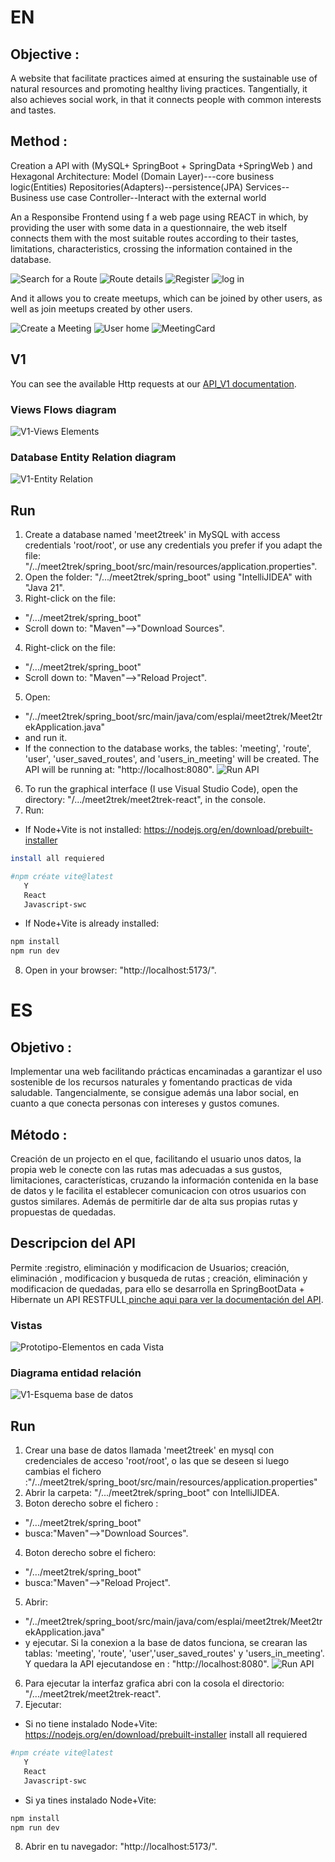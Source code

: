 
# EN

## Objective :
A website that facilitate practices aimed at ensuring the sustainable use of natural resources and promoting healthy living practices.
Tangentially, it also achieves social work, in that it connects people with common interests and tastes.

## Method :
Creation a API with (MySQL+ SpringBoot + SpringData +SpringWeb ) and Hexagonal Architecture:
       Model (Domain Layer)---core business logic(Entities)
       Repositories(Adapters)--persistence(JPA)
       Services--Business use case
       Controller--Interact with the external world

An a Responsibe Frontend using f a web page using  REACT in which, by providing the user with some data in a questionnaire, the web itself connects them with the most suitable routes according to their tastes, limitations, characteristics, crossing the information contained in the database.

![Search for a Route](documentacion_es/Init.png)
![Route details](documentacion_es/routeCard.png)
![Register](documentacion_es/Register.png)
![log in](documentacion_es/IniciasSesion.png)

And it allows you to create meetups, which can be joined by other users, as well as join meetups created by other users.

![Create a Meeting](documentacion_es/CreateMeeting.png)
![User home](documentacion_es/User.jpg)
![MeetingCard](documentacion_es/meeting.png)

## V1
You can see the available Http requests at our [API_V1 documentation](documentation_en/API_V1.md).
### Views Flows diagram
![V1-Views Elements](documentation_en/Views_V1.jpg)
### Database Entity Relation diagram
![V1-Entity Relation](documentation_en/EntityRelation_V1.jpg)
## Run
1. Create a database named 'meet2treek' in MySQL with access credentials 'root/root', or use any credentials you prefer if you adapt the file: "/../meet2trek/spring_boot/src/main/resources/application.properties".
2. Open the folder:  "/.../meet2trek/spring_boot" using "IntelliJIDEA" with "Java 21".
3. Right-click on the file:
- "/.../meet2trek/spring_boot"
- Scroll down to: "Maven"-->"Download Sources".
4. Right-click on the file:
 - "/.../meet2trek/spring_boot"
- Scroll down to: "Maven"-->"Reload Project".
5. Open:
- "/../meet2trek/spring_boot/src/main/java/com/esplai/meet2trek/Meet2trekApplication.java" 
- and run it. 
- If the connection to the database works, the tables: 'meeting', 'route', 'user', 'user_saved_routes', and 'users_in_meeting' will be created. The API will be running at:  "http://localhost:8080".
![Run API](documentacion_es/Run_Meet2Trek.png)
6. To run the graphical interface (I use Visual Studio Code), open the directory: "/.../meet2trek/meet2trek-react", in the console.
7. Run:
- If Node+Vite is not installed: 
https://nodejs.org/en/download/prebuilt-installer
```bash
install all requiered

#npm créate vite@latest
   Y 
   React
   Javascript-swc
```
- If Node+Vite is already installed: 

```bash
npm install
npm run dev
```
8. Open in your browser: "http://localhost:5173/".

# ES

## Objetivo :
Implementar una web facilitando prácticas encaminadas a garantizar el uso sostenible de los recursos naturales y fomentando practicas de vida saludable.
Tangencialmente, se consigue además una labor social, en cuanto a que conecta personas con intereses y gustos comunes.

## Método :
Creación de un projecto en el que, facilitando el usuario unos datos, la propia web le conecte con las rutas mas adecuadas a sus gustos, limitaciones, características, cruzando la información contenida en la base de datos y le facilita el establecer comunicacion con otros usuarios con gustos similares. Además de permitirle dar de alta sus propias rutas y propuestas de quedadas.

## Descripcion del API
Permite :registro, eliminación y modificacion de Usuarios;  creación, eliminación , modificacion y busqueda de rutas ; creación, eliminación y modificacion de quedadas, para ello se desarrolla en SpringBootData + Hibernate un API RESTFULL[ pinche aqui para ver la documentación del API](documentacion_es/API_Prototipo.md).
### Vistas

![Prototipo-Elementos en cada Vista](documentacion_es/Prototipo_ElementosVistas.jpg)


### Diagrama entidad relación
![V1-Esquema base de datos](documentacion_es/EntityRelation_Prototype.jpg)

## Run
1. Crear una base de datos llamada 'meet2treek' en mysql con credenciales de acceso 'root/root', o las que se deseen si luego cambias el fichero :"/../meet2trek/spring_boot/src/main/resources/application.properties"
2. Abrir la carpeta: "/.../meet2trek/spring_boot" con IntelliJIDEA.
3. Boton derecho sobre el fichero :
- "/.../meet2trek/spring_boot"
- busca:"Maven"-->"Download Sources".
4. Boton derecho sobre el fichero:
 - "/.../meet2trek/spring_boot"
- busca:"Maven"-->"Reload Project".
5. Abrir: 
- "/../meet2trek/spring_boot/src/main/java/com/esplai/meet2trek/Meet2trekApplication.java" 
- y ejecutar.
 Si la conexion a la base de datos funciona, se crearan las tablas: 'meeting', 'route', 'user','user_saved_routes' y 'users_in_meeting'. Y quedara la API ejecutandose en : "http://localhost:8080".
![Run API](documentacion_es/Run_Meet2Trek.png)
6. Para ejecutar la interfaz grafica abri con la cosola el directorio: "/.../meet2trek/meet2trek-react".
7. Ejecutar:
- Si no tiene instalado Node+Vite:
https://nodejs.org/en/download/prebuilt-installer
install all requiered
```bash
#npm créate vite@latest
   Y 
   React
   Javascript-swc
```
- Si ya tines instalado Node+Vite:   
```bash
npm install
npm run dev
```
8. Abrir en tu navegador: "http://localhost:5173/".



